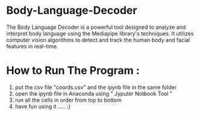 # Body-Language-Decoder
The Body Language Decoder is a powerful tool designed to analyze and interpret body language using the Mediapipe library's techniques. It utilizes computer vision algorithms to detect and track the human body and facial features in real-time.

# How to Run The Program : 

1. put the csv file "coords.csv" and the ipynb file in the same folder
2. open the ipynb file in Anaconda using " Jyputer Notbook Tool "
3. run all the cells in order from top to bottom
4. have fun using it .....  :) 

